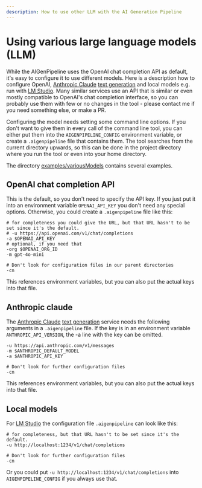 ```yaml
---
description: How to use other LLM with the AI Generation Pipeline
---
```


# Using various large language models (LLM)

While the AIGenPipeline uses the OpenAI chat completion API as default, it's easy to configure it to use different
models. Here is a description how to configure OpenAI, [Anthropic Claude](https://www.anthropic.com/claude)
[text generation](https://docs.anthropic.com/claude/docs/text-generation) and local models e.g. run
with [LM Studio](https://lmstudio.ai/). Many similar services use an API that is similar or even mostly compatible
to OpenAI's chat completion interface, so you can probably use them with few or no changes in the tool - please
contact me if you need something else, or make a PR.

Configuring the model needs setting some command line options. If you don't want to give them in every call of the
command line tool, you can either put them into the `AIGENPIPELINE_CONFIG` environment variable, or create a
`.aigenpipeline` file that contains them. The tool searches from the current directory upwards, so this can be done
in the project directory where you run the tool or even into your home directory.

The directory [examples/variousModels](https://github.com/stoerr/AIGenPipeline/tree/develop/examples/variousModels) 
contains several examples.

## OpenAI chat completion API

This is the default, so you don't need to specify the API key. If you just put it into an environment variable
`OPENAI_API_KEY` you don't need any special options. Otherwise, you could create a `.aigenpipeline` file like this:

    # for completeness you could give the URL, but that URL hasn't to be set since it's the default.
    # -u https://api.openai.com/v1/chat/completions
    -a $OPENAI_API_KEY
    # optional, if you need that
    -org $OPENAI_ORG_ID
    -m gpt-4o-mini 

    # Don't look for configuration files in our parent directories
    -cn

This references environment variables, but you can also put the actual keys into that file.

## Anthropic claude

The [Anthropic Claude](https://www.anthropic.com/claude)
[text generation](https://docs.anthropic.com/claude/docs/text-generation) service needs the following arguments in
a `.aigenpipeline` file. If the key is in an environment variable `ANTHROPIC_API_VERSION`, the -a line with the key
can be omitted.

    -u https://api.anthropic.com/v1/messages
    -m $ANTHROPIC_DEFAULT_MODEL
    -a $ANTHROPIC_API_KEY

    # Don't look for further configuration files
    -cn

This references environment variables, but you can also put the actual keys into that file.

## Local models

For [LM Studio](https://lmstudio.ai/) the configuration file `.aigenpipeline` can look like this:

    # for completeness, but that URL hasn't to be set since it's the default.
    -u http://localhost:1234/v1/chat/completions
    
    # Don't look for further configuration files
    -cn

Or you could put `-u http://localhost:1234/v1/chat/completions` into `AIGENPIPELINE_CONFIG` if you always use that.
